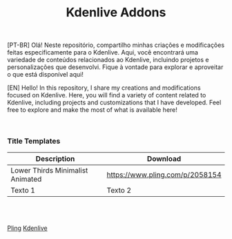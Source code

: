 <br>
<h1 align="center">Kdenlive Addons</h1>
<br>

[PT-BR]
Olá! Neste repositório, compartilho minhas criações e modificações feitas especificamente para o Kdenlive. Aqui, você encontrará uma variedade de conteúdos relacionados ao Kdenlive, incluindo projetos e personalizações que desenvolvi. Fique à vontade para explorar e aproveitar o que está disponível aqui!

[EN]
Hello! In this repository, I share my creations and modifications focused on Kdenlive. Here, you will find a variety of content related to Kdenlive, including projects and customizations that I have developed. Feel free to explore and make the most of what is available here!

<br>

### Title Templates

 Description | Download
------------ | -------------
Lower Thirds Minimalist Animated | https://www.pling.com/p/2058154
Texto 1 | Texto 2


<br><br>

[Pling](https://www.pling.com/p/2058154/)
[Kdenlive](https://kdenlive.org/en/)

<br><br>